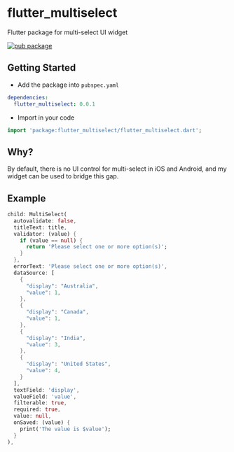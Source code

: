
# flutter_multiselect

Flutter package for multi-select UI widget

[![pub package](https://img.shields.io/badge/flutter__multiselect-v0.2.0-green.svg)](https://pub.dartlang.org/packages/flutter_multiselect)


## Getting Started

- Add the package into `pubspec.yaml`

```yaml
dependencies:
  flutter_multiselect: 0.0.1
```

- Import in your code

```dart
import 'package:flutter_multiselect/flutter_multiselect.dart';
```

## Why?

By default, there is no UI control for multi-select in iOS and Android, and my widget can be used to bridge this gap.

## Example
```dart
child: MultiSelect(
  autovalidate: false,
  titleText: title,
  validator: (value) {
    if (value == null) {
      return 'Please select one or more option(s)';
    }
  },
  errorText: 'Please select one or more option(s)',
  dataSource: [
    {
      "display": "Australia",
      "value": 1,
    },
    {
      "display": "Canada",
      "value": 1,
    },
    {
      "display": "India",
      "value": 3,
    },
    {
      "display": "United States",
      "value": 4,
    }
  ],
  textField: 'display',
  valueField: 'value',
  filterable: true,
  required: true,
  value: null,
  onSaved: (value) {
    print('The value is $value');
  }
),
```
